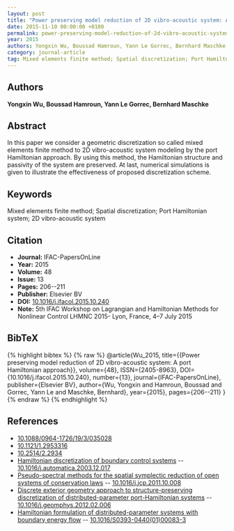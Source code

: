 ```yaml
---
layout: post
title: "Power preserving model reduction of 2D vibro-acoustic system: A port Hamiltonian approach"
date: 2015-11-10 00:00:00 +0100
permalink: power-preserving-model-reduction-of-2d-vibro-acoustic-system-a-port-hamiltonian-approach
year: 2015
authors: Yongxin Wu, Boussad Hamroun, Yann Le Gorrec, Bernhard Maschke
category: journal-article
tag: Mixed elements finite method; Spatial discretization; Port Hamiltonian system; 2D vibro-acoustic system
---
```

 
## Authors
**Yongxin Wu, Boussad Hamroun, Yann Le Gorrec, Bernhard Maschke**
 
## Abstract
In this paper we consider a geometric discretization so called mixed elements finite method to 2D vibro-acoustic system modeling by the port Hamiltonian approach. By using this method, the Hamiltonian structure and passivity of the system are preserved. At last, numerical simulations is given to illustrate the effectiveness of proposed discretization scheme.
 
## Keywords
Mixed elements finite method; Spatial discretization; Port Hamiltonian system; 2D vibro-acoustic system
 
## Citation
- **Journal:** IFAC-PapersOnLine
- **Year:** 2015
- **Volume:** 48
- **Issue:** 13
- **Pages:** 206--211
- **Publisher:** Elsevier BV
- **DOI:** [10.1016/j.ifacol.2015.10.240](https://doi.org/10.1016/j.ifacol.2015.10.240)
- **Note:** 5th IFAC Workshop on Lagrangian and Hamiltonian Methods for Nonlinear Control LHMNC 2015- Lyon, France, 4–7 July 2015
 
## BibTeX
{% highlight bibtex %}
{% raw %}
@article{Wu_2015,
  title={{Power preserving model reduction of 2D vibro-acoustic system: A port Hamiltonian approach}},
  volume={48},
  ISSN={2405-8963},
  DOI={10.1016/j.ifacol.2015.10.240},
  number={13},
  journal={IFAC-PapersOnLine},
  publisher={Elsevier BV},
  author={Wu, Yongxin and Hamroun, Boussad and Gorrec, Yann Le and Maschke, Bernhard},
  year={2015},
  pages={206--211}
}
{% endraw %}
{% endhighlight %}
 
## References
- [10.1088/0964-1726/19/3/035028](https://doi.org/10.1088/0964-1726/19/3/035028)
- [10.1121/1.2953316](https://doi.org/10.1121/1.2953316)
- [10.2514/2.2934](https://doi.org/10.2514/2.2934)
- [Hamiltonian discretization of boundary control systems](hamiltonian-discretization-of-boundary-control-systems) -- [10.1016/j.automatica.2003.12.017](https://doi.org/10.1016/j.automatica.2003.12.017)
- [Pseudo-spectral methods for the spatial symplectic reduction of open systems of conservation laws](pseudo-spectral-methods-for-the-spatial-symplectic-reduction-of-open-systems-of-conservation-laws) -- [10.1016/j.jcp.2011.10.008](https://doi.org/10.1016/j.jcp.2011.10.008)
- [Discrete exterior geometry approach to structure-preserving discretization of distributed-parameter port-Hamiltonian systems](discrete-exterior-geometry-approach-to-structure-preserving-discretization-of-distributed-parameter-port-hamiltonian-systems) -- [10.1016/j.geomphys.2012.02.006](https://doi.org/10.1016/j.geomphys.2012.02.006)
- [Hamiltonian formulation of distributed-parameter systems with boundary energy flow](hamiltonian-formulation-of-distributed-parameter-systems-with-boundary-energy-flow) -- [10.1016/S0393-0440(01)00083-3](https://doi.org/10.1016/S0393-0440(01)00083-3)

